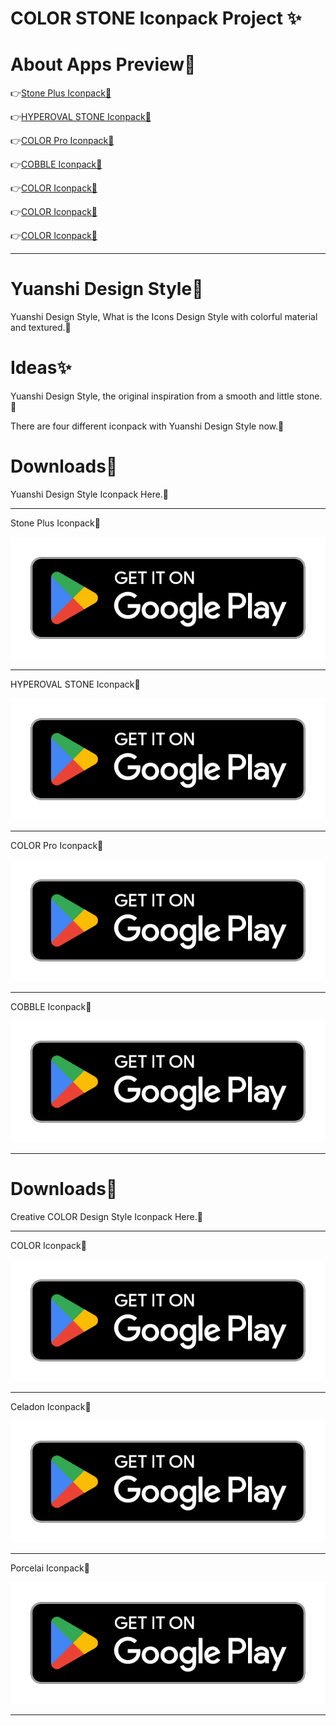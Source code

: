 # COLOR STONE Iconpack Project ✨


# About Apps Preview🎁

 👉[Stone Plus Iconpack💎](https://github.com/Creative-COLOR-Design/COLOR-STONE-Iconpack/blob/main/README_Stone_Plus.md)

 👉[HYPEROVAL STONE Iconpack💎](https://github.com/Creative-COLOR-Design/COLOR-STONE-Iconpack/blob/main/README_HYPEROVAL.md)

 👉[COLOR Pro Iconpack💎](https://github.com/Creative-COLOR-Design/COLOR-STONE-Iconpack/blob/main/README_COLOR_Pro.md)

 👉[COBBLE Iconpack💎](https://github.com/Creative-COLOR-Design/COLOR-STONE-Iconpack/blob/main/README_COBBLE.md)

 👉[COLOR Iconpack💎](https://github.com/Creative-COLOR-Design/COLOR-STONE-Iconpack/blob/main/README_COLOR.md)

 👉[COLOR Iconpack💎](https://github.com/Creative-COLOR-Design/COLOR-STONE-Iconpack/blob/main/README_Celadon.md)

 👉[COLOR Iconpack💎](https://github.com/Creative-COLOR-Design/COLOR-STONE-Iconpack/blob/main/README_Porcelain.md)
 
---

# Yuanshi Design Style💎
Yuanshi Design Style, What is the Icons Design Style with colorful material and textured.🎨

# Ideas✨
Yuanshi Design Style, the original inspiration from a smooth and little stone. 🎉

There are four different iconpack with Yuanshi Design Style now.🎁







# Downloads🎨
Yuanshi Design Style Iconpack Here.💎

---

Stone Plus Iconpack💎

[![Google Play](https://github.com/Creative-COLOR-Design/COLOR/raw/main/sample/art/promo/google-play-badge.png)](https://play.google.com/store/apps/details?id=com.ga.iconpack.stoneplus)


---

HYPEROVAL STONE Iconpack💎

[![Google Play](https://github.com/Creative-COLOR-Design/COLOR/raw/main/sample/art/promo/google-play-badge.png)](https://play.google.com/store/apps/details?id=com.ga.iconpack.hyperoval.play)


---

COLOR Pro Iconpack💎

[![Google Play](https://github.com/Creative-COLOR-Design/COLOR/raw/main/sample/art/promo/google-play-badge.png)](https://play.google.com/store/apps/details?id=com.ga.iconpack.color)


---

COBBLE Iconpack💎

[![Google Play](https://github.com/Creative-COLOR-Design/COLOR/raw/main/sample/art/promo/google-play-badge.png)](https://play.google.com/store/apps/details?id=com.ga.iconpack.cobble)


---

# Downloads🎨
Creative COLOR Design Style Iconpack Here.💎

---

COLOR Iconpack💎

[![Google Play](https://github.com/Creative-COLOR-Design/COLOR/raw/main/sample/art/promo/google-play-badge.png)](https://play.google.com/store/apps/details?id=com.ga.icons.color)


---

Celadon Iconpack💎

[![Google Play](https://github.com/Creative-COLOR-Design/COLOR/raw/main/sample/art/promo/google-play-badge.png)](https://play.google.com/store/apps/details?id=com.ga.iconpack.celadon)

---

Porcelai Iconpack💎

[![Google Play](https://github.com/Creative-COLOR-Design/COLOR/raw/main/sample/art/promo/google-play-badge.png)](https://play.google.com/store/apps/details?id=com.ga.iconpack.porcelain)

---

